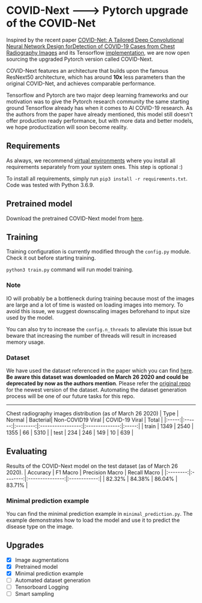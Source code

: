 # COVID-Next ---> Pytorch upgrade of the COVID-Net

Inspired by the recent paper [COVID-Net: A Tailored Deep Convolutional Neural Network Design forDetection of COVID-19 Cases from Chest Radiography Images](https://arxiv.org/pdf/2003.09871.pdf) and its Tensorflow [implementation](https://github.com/lindawangg/COVID-Net), we are now open sourcing the upgraded Pytorch version called COVID-Next.

COVID-Next features an architecture that builds upon the famous ResNext50 architecture, which has around **10x** less parameters than the original COVID-Net, and achieves comparable performance.

Tensorflow and Pytorch are two major deep learning frameworks and our motivation was to give the Pytorch research community the same starting ground Tensorflow already has when it comes to AI COVID-19 research. As the authors from the paper have already mentioned, this model still doesn't offer production ready performance, but with more data and better models, we hope productization will soon become reality.

## Requirements

As always, we recommend [virtual environments](https://docs.python.org/3/tutorial/venv.html) where you install all requirements separately from your system ones. This step is optional :)

To install all requirements, simply run `pip3 install -r requirements.txt`.
Code was tested with Python 3.6.9.

## Pretrained model

Download the pretrained COVID-Next model from [here](TODO).

## Training

Training configuration is currently modified through the `config.py` module. Check it out before starting training.

`python3 train.py` command will run model training.

### Note

IO will probably be a bottleneck during training because most of the images are large and a lot of time is wasted on loading images into memory. To avoid this issue, we suggest downscaling images beforehand to input size used by the model.

You can also try to increase the `config.n_threads` to alleviate this issue but beware that increasing the number of threads will result in increased memory usage.

### Dataset

We have used the dataset referenced in the paper which you can find
[here](https://drive.google.com/open?id=1L0_mojCvH9K7r3D2I4mj2jGf_lMKm-m9). **Be aware this dataset was downloaded on March 26 2020 and could be deprecated by now as the authors mention**. 
Please refer the [original repo](https://github.com/lindawangg/COVID-Net) for the newest version of the dataset. Automating the dataset generation process will be one of our future tasks for this repo.

----

Chest radiography images distribution (as of March 26 2020)
|  Type | Normal | Bacterial| Non-COVID19 Viral | COVID-19 Viral | Total |
|:-----:|:------:|:--------:|:-----------------:|:--------------:|:-----:|
| train |  1349  |   2540   |       1355        |        66      |  5310 |
|  test |   234  |    246   |        149        |        10      |   639 |

## Evaluating

Results of the COVID-Next model on the test dataset (as of March 26 2020).
| Accuracy | F1 Macro | Precision Macro | Recall Macro |
|:--------:|:--------:|:---------------:|:------------:|
| 82.32%   | 84.38%   | 86.04%          | 83.71%       |

### Minimal prediction example

You can find the minimal prediction example in `minimal_prediction.py`.
The example demonstrates how to load the model and use it to predict the disease type on the image.

## Upgrades

- [x] Image augmentations
- [x] Pretrained model
- [x] Minimal prediction example
- [ ] Automated dataset generation
- [ ] Tensorboard Logging
- [ ] Smart sampling
